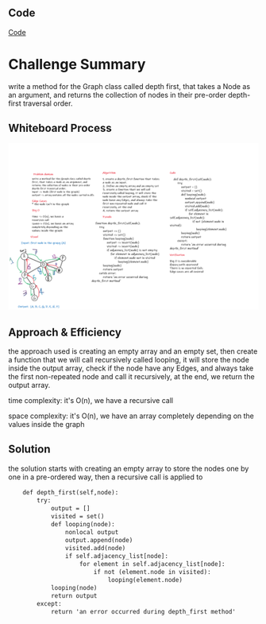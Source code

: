 ## Code

[Code](graph/graph.py)

# Challenge Summary

write a method for the Graph class called depth first, that takes a Node as an argument, and returns the collection of nodes in their pre-order depth-first traversal order.

## Whiteboard Process

![image](resources/cc38.png)

## Approach & Efficiency

the approach used is creating an empty array and an empty set, then create a function that we will call recursively called looping, it will store the node inside the output array, check if the node have any Edges, and always take the first non-repeated node and call it recursively, at the end, we return the output array.

time complexity: it's O(n), we have a recursive call

space complexity: it's O(n), we have an array completely depending on the values inside the graph

## Solution

the solution starts with creating an empty array to store the nodes one by one in a pre-ordered way, then a recursive call is applied to 

```
    def depth_first(self,node):
        try:
            output = []
            visited = set()
            def looping(node):
                nonlocal output
                output.append(node)
                visited.add(node)
                if self.adjacency_list[node]:
                    for element in self.adjacency_list[node]:
                        if not (element.node in visited):
                            looping(element.node)
            looping(node)
            return output
        except:
            return 'an error occurred during depth_first method'
```